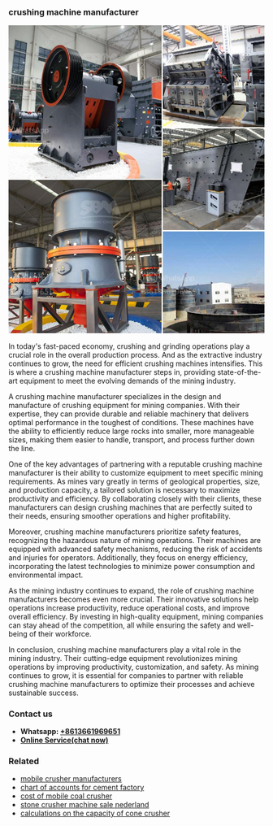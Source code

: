 <h3>crushing machine manufacturer</h3><img src='1708499443.jpg' alt=''><p>In today's fast-paced economy, crushing and grinding operations play a crucial role in the overall production process. And as the extractive industry continues to grow, the need for efficient crushing machines intensifies. This is where a crushing machine manufacturer steps in, providing state-of-the-art equipment to meet the evolving demands of the mining industry.</p><p>A crushing machine manufacturer specializes in the design and manufacture of crushing equipment for mining companies. With their expertise, they can provide durable and reliable machinery that delivers optimal performance in the toughest of conditions. These machines have the ability to efficiently reduce large rocks into smaller, more manageable sizes, making them easier to handle, transport, and process further down the line.</p><p>One of the key advantages of partnering with a reputable crushing machine manufacturer is their ability to customize equipment to meet specific mining requirements. As mines vary greatly in terms of geological properties, size, and production capacity, a tailored solution is necessary to maximize productivity and efficiency. By collaborating closely with their clients, these manufacturers can design crushing machines that are perfectly suited to their needs, ensuring smoother operations and higher profitability.</p><p>Moreover, crushing machine manufacturers prioritize safety features, recognizing the hazardous nature of mining operations. Their machines are equipped with advanced safety mechanisms, reducing the risk of accidents and injuries for operators. Additionally, they focus on energy efficiency, incorporating the latest technologies to minimize power consumption and environmental impact.</p><p>As the mining industry continues to expand, the role of crushing machine manufacturers becomes even more crucial. Their innovative solutions help operations increase productivity, reduce operational costs, and improve overall efficiency. By investing in high-quality equipment, mining companies can stay ahead of the competition, all while ensuring the safety and well-being of their workforce.</p><p>In conclusion, crushing machine manufacturers play a vital role in the mining industry. Their cutting-edge equipment revolutionizes mining operations by improving productivity, customization, and safety. As mining continues to grow, it is essential for companies to partner with reliable crushing machine manufacturers to optimize their processes and achieve sustainable success.</p><h3>Contact us</h3><ul><li><strong>Whatsapp:&nbsp;<a href="https://wa.me/8613661969651">+8613661969651</a></strong></li><li><a href="https://swt.shibang-china.com/?git&amp;zhl&amp;crushing machine manufacturer"><strong>Online Service(chat now)</strong></a></li></ul><h3>Related</h3><ul><li><a href='mobile crusher manufacturers.md'>mobile crusher manufacturers</a></li><li><a href='chart of accounts for cement factory.md'>chart of accounts for cement factory</a></li><li><a href='cost of mobile coal crusher.md'>cost of mobile coal crusher</a></li><li><a href='stone crusher machine sale nederland.md'>stone crusher machine sale nederland</a></li><li><a href='calculations on the capacity of cone crusher.md'>calculations on the capacity of cone crusher</a></li></ul>